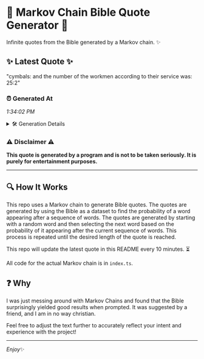 # 📖 Markov Chain Bible Quote Generator 📖

Infinite quotes from the Bible generated by a Markov chain. ✨

## ✨ Latest Quote ✨
"cymbals: and the number of the workmen according to their service was: 25:2"

### ⏰ Generated At
*1:34:02 PM*

<details>
    <summary>🛠️ Generation Details</summary>
    <p>
        <strong>🌱 Seed:</strong> cymbals:<br>
        <strong>🔄 Iterations:</strong> 12<br>
        <strong>📜 Context History:</strong><br>[ cymbals: ]: and<br>[ cymbals:, and ]: the<br>[ cymbals:, and, the ]: number<br>[ cymbals:, and, the, number ]: of<br>[ cymbals:, and, the, number, of ]: the<br>[ cymbals:, and, the, number, of, the ]: workmen<br>[ and, the, number, of, the, workmen ]: according<br>[ the, number, of, the, workmen, according ]: to<br>[ number, of, the, workmen, according, to ]: their<br>[ of, the, workmen, according, to, their ]: service<br>[ the, workmen, according, to, their, service ]: was:<br>[ workmen, according, to, their, service, was: ]: 25:2<br>
    </p>
</details>

### ⚠️ Disclaimer ⚠️
**This quote is generated by a program and is not to be taken seriously. It is purely for entertainment purposes.**

---

## 🔍 How It Works

This repo uses a Markov chain to generate Bible quotes. The quotes are generated by using the Bible as a dataset to find the probability of a word appearing after a sequence of words. The quotes are generated by starting with a random word and then selecting the next word based on the probability of it appearing after the current sequence of words. This process is repeated until the desired length of the quote is reached.

This repo will update the latest quote in this README every 10 minutes. ⏳

All code for the actual Markov chain is in `index.ts`.

## ❓ Why

I was just messing around with Markov Chains and found that the Bible surprisingly yielded good results when prompted. 
It was suggested by a friend, and I am in no way christian.

Feel free to adjust the text further to accurately reflect your intent and experience with the project!

---

*Enjoy*✨
